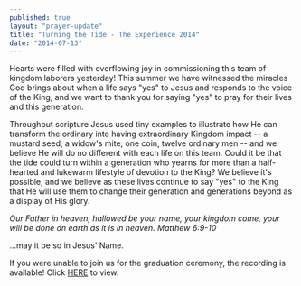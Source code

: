 ```yaml
---
published: true
layout: "prayer-update"
title: "Turning the Tide - The Experience 2014"
date: "2014-07-13"
---
```


Hearts were filled with overflowing joy in commissioning this team of kingdom laborers yesterday!  This summer we have witnessed the miracles God brings about when a life says "yes" to Jesus and responds to the voice of the King, and we want to thank you for saying "yes" to pray for their lives and this generation. 
 
Throughout scripture Jesus used tiny examples to illustrate how He can transform the ordinary into having extraordinary Kingdom impact -- a mustard seed, a widow's mite, one coin, twelve ordinary men -- and we believe He will do no different with each life on this team.  Could it be that the tide could turn within a generation who yearns for more than a half-hearted and lukewarm lifestyle of devotion to the King?  We believe it's possible, and we believe as these lives continue to say "yes" to the King that He will use them to change their generation and generations beyond as a display of His glory.   
 
*Our Father in heaven, hallowed be your name, your kingdom come, your will be done on earth as it is in heaven.  Matthew 6:9-10*

...may it be so in Jesus' Name. 

If you were unable to join us for the graduation ceremony, the recording is available!  Click <a href="http://www.kbm.org/blog/2014/07/12/the-2014-experience-graduation/" target="_blank">HERE</a> to view.